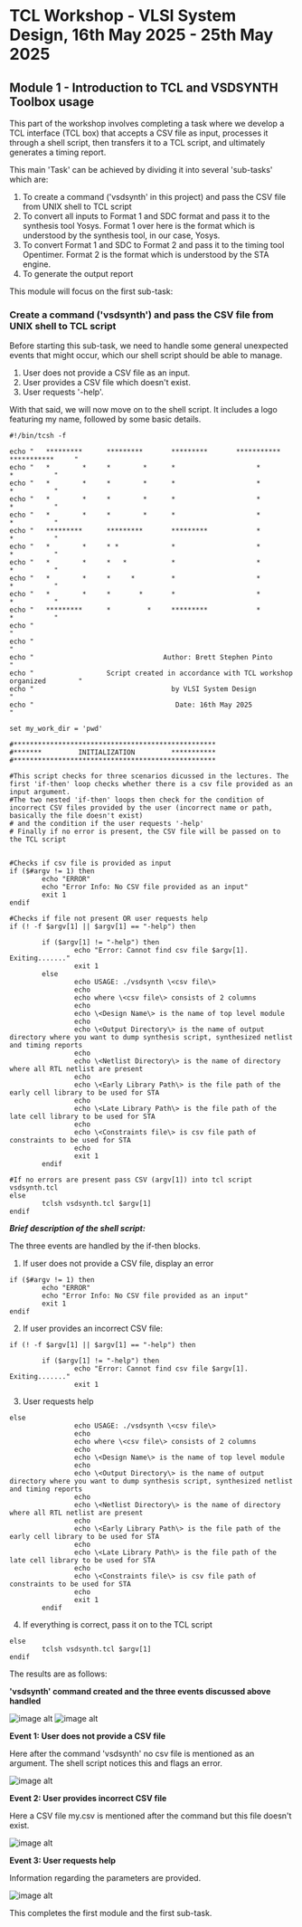 # TCL Workshop - VLSI System Design, 16th May 2025 - 25th May 2025

## Module 1 - Introduction to TCL and VSDSYNTH Toolbox usage

This part of the workshop involves completing a task where we develop a TCL interface (TCL box) that accepts a CSV file as input, processes it through a shell script, then transfers it to a TCL script, and ultimately generates a timing report.

This main 'Task' can be achieved by dividing it into several 'sub-tasks' which are:
1. To create a command ('vsdsynth' in this project) and pass the CSV file from UNIX shell to TCL script
2. To convert all inputs to Format 1 and SDC format and pass it to the synthesis tool Yosys. Format 1 over here is the format which is understood by the synthesis tool, in our case, Yosys.
3. To convert Format 1 and SDC to Format 2 and pass it to the timing tool Opentimer. Format 2 is the format which is understood by the STA engine.
4. To generate the output report

This module will focus on the first sub-task:

### Create a command ('vsdsynth') and pass the CSV file from UNIX shell to TCL script

Before starting this sub-task, we need to handle some general unexpected events that might occur, which our shell script should be able to manage.
1. User does not provide a CSV file as an input.
2. User provides a CSV file which doesn't exist.
3. User requests '-help'.

With that said, we will now move on to the shell script. It includes a logo featuring my name, followed by some basic details.  


```
#!/bin/tcsh -f

echo "   *********      *********       *********       ***********     ***********     "
echo "   *        *     *        *      *                    *               *          "
echo "   *        *     *        *      *                    *               *          "
echo "   *        *     *        *      *                    *               *          "
echo "   *        *     *        *      *                    *               *          "
echo "   *********      *********       *********            *               *          "
echo "   *        *     * *             *                    *               *          "
echo "   *        *     *   *           *                    *               *          "
echo "   *        *     *     *         *                    *               *          "
echo "   *        *     *       *       *                    *               *          "
echo "   *********      *         *     *********            *               *          "
echo "                                                                                  "
echo "                                                                                  "
echo "                                Author: Brett Stephen Pinto                       "
echo "                  Script created in accordance with TCL workshop organized        "
echo "                                  by VLSI System Design                           "
echo "                                   Date: 16th May 2025                            "

set my_work_dir = 'pwd'

#**************************************************
#*******         INITIALIZATION         ***********
#**************************************************

#This script checks for three scenarios dicussed in the lectures. The first 'if-then' loop checks whether there is a csv file provided as an input argument. 
#The two nested 'if-then' loops then check for the condition of incorrect CSV files provided by the user (incorrect name or path, basically the file doesn't exist)
# and the condition if the user requests '-help'
# Finally if no error is present, the CSV file will be passed on to the TCL script


#Checks if csv file is provided as input
if ($#argv != 1) then
        echo "ERROR"
        echo "Error Info: No CSV file provided as an input"
        exit 1
endif

#Checks if file not present OR user requests help 
if (! -f $argv[1] || $argv[1] == "-help") then

        if ($argv[1] != "-help") then
                echo "Error: Cannot find csv file $argv[1]. Exiting......."
                exit 1
        else
                echo USAGE: ./vsdsynth \<csv file\>
                echo
                echo where \<csv file\> consists of 2 columns
                echo
                echo \<Design Name\> is the name of top level module
                echo
                echo \<Output Directory\> is the name of output directory where you want to dump synthesis script, synthesized netlist and timing reports
                echo
                echo \<Netlist Directory\> is the name of directory where all RTL netlist are present
                echo
                echo \<Early Library Path\> is the file path of the early cell library to be used for STA
                echo
                echo \<Late Library Path\> is the file path of the late cell library to be used for STA
                echo
                echo \<Constraints file\> is csv file path of constraints to be used for STA
                echo
                exit 1
        endif

#If no errors are present pass CSV (argv[1]) into tcl script vsdsynth.tcl
else
        tclsh vsdsynth.tcl $argv[1]
endif
```

***Brief description of the shell script:***

The three events are handled by the if-then blocks.

1. If user does not provide a CSV file, display an error
```
if ($#argv != 1) then
        echo "ERROR"
        echo "Error Info: No CSV file provided as an input"
        exit 1
endif
```

2. If user provides an incorrect CSV file:
```
if (! -f $argv[1] || $argv[1] == "-help") then

        if ($argv[1] != "-help") then
                echo "Error: Cannot find csv file $argv[1]. Exiting......."
                exit 1
```
3. User requests help
```
else
                echo USAGE: ./vsdsynth \<csv file\>
                echo
                echo where \<csv file\> consists of 2 columns
                echo
                echo \<Design Name\> is the name of top level module
                echo
                echo \<Output Directory\> is the name of output directory where you want to dump synthesis script, synthesized netlist and timing reports
                echo
                echo \<Netlist Directory\> is the name of directory where all RTL netlist are present
                echo
                echo \<Early Library Path\> is the file path of the early cell library to be used for STA
                echo
                echo \<Late Library Path\> is the file path of the late cell library to be used for STA
                echo
                echo \<Constraints file\> is csv file path of constraints to be used for STA
                echo
                exit 1
        endif
```
4. If everything is correct, pass it on to the TCL script
```
else
        tclsh vsdsynth.tcl $argv[1]
endif
```




The results are as follows:

**'vsdsynth' command created and the three events discussed above handled**

![image alt](https://github.com/brett3182/TCL-Workshop/blob/main/Images/Module_1_Outputs/4.png?raw=true)
![image alt](https://github.com/brett3182/TCL-Workshop/blob/main/Images/Module_1_Outputs/5.png?raw=true)

**Event 1: User does not provide a CSV file**

Here after the command 'vsdsynth' no csv file is mentioned as an argument. The shell script notices this and flags an error. 

![image alt](https://github.com/brett3182/TCL-Workshop/blob/main/Images/Module_1_Outputs/1.png?raw=true)

**Event 2: User provides incorrect CSV file**

Here a CSV file my.csv is mentioned after the command but this file doesn't exist. 

![image alt](https://github.com/brett3182/TCL-Workshop/blob/main/Images/Module_1_Outputs/2.png?raw=true)

**Event 3: User requests help**

Information regarding the parameters are provided. 

![image alt](https://github.com/brett3182/TCL-Workshop/blob/main/Images/Module_1_Outputs/3.png?raw=true)


This completes the first module and the first sub-task. 




